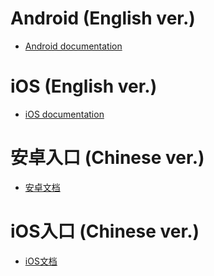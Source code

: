 # Android (English ver.)
- [Android documentation](https://github.com/Kiri-Innovation/KIRI-CameraKit/blob/main/README-Android.md)
# iOS (English ver.)
- [iOS documentation](https://github.com/Kiri-Innovation/KIRI-CameraKit/blob/main/README-iOS.md)

# 安卓入口 (Chinese ver.)
- [安卓文档](https://github.com/Kiri-Innovation/KIRI-CameraKit/blob/main/README-Android.md)
# iOS入口 (Chinese ver.)
- [iOS文档](https://github.com/Kiri-Innovation/KIRI-CameraKit/blob/main/README-iOS.md)
